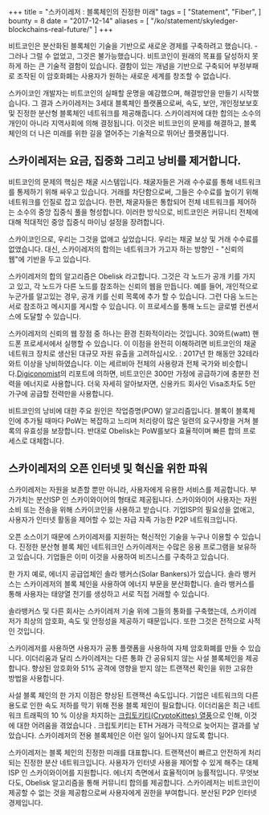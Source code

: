 +++
title = "스카이레저 : 블록체인의 진정한 미래"
tags = [
    "Statement",
    "Fiber",
]
bounty = 8
date = "2017-12-14"
aliases = [
	"/ko/statement/skyledger-blockchains-real-future/"
]
+++

비트코인은 분산화된 블록체인 기술을 기반으로 새로운 경제를 구축하려고 했습니다. - 그러나 그럴 수 없었고, 그것은 불가능했습니다. 비트코인이 원래의 목표를 달성하지 못하게 하는 큰 기술적 결함이 있습니다. 결함이 있는 개념을 기반으로 구축되어 부정부패로 조작된 이 암호화폐는 사용자가 원하는 새로운 세계를 창조할 수 없습니다.

스카이코인 개발자는 비트코인의 실패할 운명을 예감했으며, 해결방안을 만들기 시작했습니다. 그 결과 스카이레저는 3세대 블록체인 플랫폼으로써, 속도, 보안, 개인정보보호 및 진정한 분산형 블록체인 네트워크를 제공해줍니다. 스카이레저에 대한 합의는 소수의 개인이 아니라 지역사회에 의해 결정됩니다. 이것은 비트코인의 문제를 해결하고, 블록체인의 더 나은 미래를 위한 길을 열어주는 기술적으로 뛰어난 플랫폼입니다.

## 스카이레저는 요금, 집중화 그리고 낭비를 제거합니다.

비트코인의 문제의 핵심은 채굴 시스템입니다. 채굴자들은 거래 수수료를 통해 네트워크를 통제하기 위해 싸우고 있습니다. 거래를 차단함으로써, 그들은 수수료를 높이기 위해 네트워크를 인질로 잡고 있습니다. 한편, 채굴자들은 통합되어 전체 네트워크를 제어하는 소수의 중앙 집중식 풀을 형성합니다. 이러한 방식으로, 비트코인은 커뮤니티 전체에 대해 적대적인 중앙 집중식 마이닝 설정을 장려합니다.

스카이코인으로, 우리는 그것을 없애고 싶었습니다. 우리는 채굴 보상 및 거래 수수료를 없앴습니다. 대신, 스카이레저의 합의는 네트워크가 가고자 하는 방향인 - "신뢰의 웹"에 기반을 두고 있습니다.

스카이레저의 합의 알고리즘은 Obelisk 라고합니다. 그것은 각 노드가 공개 키를 가지고 있고, 각 노드가 다른 노드를 참조하는 신뢰의 웹을 만듭니다. 예를 들어, 개인적으로 누군가를 알고있는 경우, 공개 키를 신뢰 목록에 추가 할 수 있습니다. 그런 다음 노드는 서로 참조하고 메시지를 게시할 수 있습니다. 이 프로세스를 통해 노드는 글로벌 컨센서스에 도달할 수 있습니다.

스카이레저의 신뢰의 웹 장점 중 하나는 환경 친화적이라는 것입니다. 30와트(watt) 핸드폰 프로세서에서 실행할 수 있습니다. 이 이점을 완전히 이해하려면 비트코인의 채굴 네트워크 장치로 생산된 대규모 자원 유출을 고려하십시오. : 2017년 한 해동안 32테라 와트 이상을 낭비하였습니다. 이는 세르비아 전체의 사용량과 전체 국가와 비슷합니다.[Digiconomist](https://digiconomist.net/bitcoin-energy-consumption)의 리포트에 의하면, 비트코인은 300만 가정에 공급하기에 충분한 전력을 에너지로 사용합니다. 더욱 자세히 알아보자면, 신용카드 회사인 Visa조차도 5만 가구에 공급할 전력만을 사용합니다.

비트코인의 낭비에 대한 주요 원인은 작업증명(POW) 알고리즘입니다. 블록이 블록체인에 추가될 때마다 PoW는 복잡하고 느리며 처리량이 많은 일련의 요구사항을 거쳐 블록의 유효성을 보장합니다. 반대로 Obelisk는 PoW를보다 효율적이며 빠른 합의 프로세스로 대체합니다.

## 스카이레저의 오픈 인터넷 및 혁신을 위한 파워

스카이레저는 자원을 보존할 뿐만 아니라, 사용자에게 유용한 서비스를 제공합니다. 부가가치는 분산ISP 인 스카이와이어의 형태로 제공됩니다. 스카이와이어 사용자는 자원 소비 또는 전송을 위해 스카이코인을 사용하고 받습니다. 기업ISP의 필요성을 없애고, 사용자가 인터넷 활동을 제어할 수 있는 자급 자족 가능한 P2P 네트워크입니다.

오픈 소스이기 때문에 스카이레저를 지원하는 혁신적인 기술을 누구나 이용할 수 있습니다. 진정한 분산형 블록 체인 네트워크인 스카이레저는 수많은 응용 프로그램을 보유하고 있습니다. 기업들은 이미 이것을 사용하여 비즈니스를 구축하고 있습니다.

한 가지 예로, 에너지 공급업체인 솔라 뱅커스(Solar Bankers)가 있습니다. 솔라 뱅커스는 스카이레저의 블록 체인을 사용하여 에너지 부문을 분산화합니다. 솔라 뱅커스를 통해 사용자는 태양열 전기를 생성하고 서로 직접 거래할 수 있습니다.

솔라뱅커스 및 다른 회사는 스카이레저 기술 위에 그들의 통화를 구축했는데, 스카이레저가 최상의 암호화, 속도 및 안정성을 제공하기 때문입니다. 또한 그것은 전적으로 사적인 것입니다.

스카이레저를 사용하면 사용자가 공통 플랫폼을 사용하여 자체 암호화폐를 만들 수 있습니다. 이더리움과 달리 스카이레저는 다른 통화 간 공유되지 않는 사설 블록체인을 제공합니다. 향상된 암호화와 51% 공격에 영향을 받지 않는 트랜잭션 확인을 위한 고유한 방법을 사용합니다.

사설 블록 체인의 한 가지 이점은 향상된 트랜잭션 속도입니다. 기업은 네트워크의 다른 용도로 인한 속도 저하를 막기 위해 전용 블록 체인이 필요합니다. 이더리움은 최근 네트워크 트래픽의 10 % 이상을 차지하는 [크립토키티(CryptoKittes) 열풍](http://www.bbc.co.uk/news/technology-42237162)으로 인해, 이것에 대한 어려움을 겪었습니다 . 크립토키티는 ETH 거래가 극적으로 늦어지는 결과를 낳았습니다. 스카이레저의 전용 블록체인은 이런 일이 일어나지 않도록 합니다.

스카이레저는 블록 체인의 진정한 미래를 대표합니다. 트랜잭션이 빠르고 안전하게 처리되는 진정한 분산 네트워크입니다. 사용자가 인터넷 사용을 제어할 수 있게 해주는 대체ISP 인 스카이와이어를 지원합니다. 에너지 측면에서 효율적이며 능률적입니다. 무엇보다도, Obelisk 알고리즘을 통해 커뮤니티 합의를 제공합니다. 스카이레저는 비트코인이 제공할 수 없는 것을 제공함으로써 사용자에게 권한을 부여합니다. 분산된 P2P 인터넷 경제입니다.
